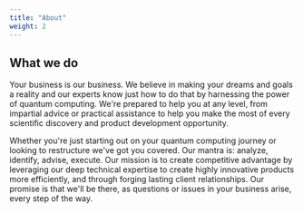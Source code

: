 ```yaml
---
title: "About"
weight: 2
---
```


## What we do

Your business is our business. We believe in making your dreams and goals a reality and our experts know just how to do that by harnessing the power of quantum computing. We're prepared to help you at any level, from impartial advice or practical assistance to help you make the most of every scientific discovery and product development opportunity. 

Whether you're just starting out on your quantum computing journey or looking to restructure we've got you covered. Our mantra is: analyze, identify, advise, execute. Our mission is to create competitive advantage by leveraging our deep technical expertise to create highly innovative products more efficiently, and through forging lasting client relationships. Our promise is that we'll be there, as questions or issues in your business arise, every step of the way. 